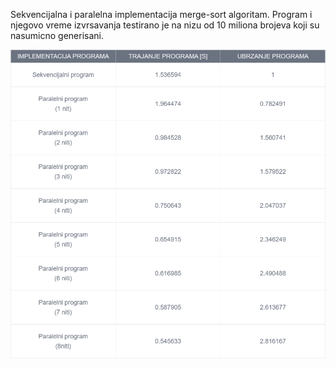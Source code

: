 Sekvencijalna i paralelna implementacija merge-sort algoritam.
Program i njegovo vreme izvrsavanja testirano je na nizu od 10 miliona brojeva koji su nasumicno generisani.

![NuGet](merge_sort.png)
